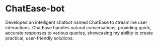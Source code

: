 # ChatEase-bot
Developed an intelligent chatbot named ChatEase to streamline user interactions. ChatEase handles natural conversations, providing quick, accurate responses to various queries, showcasing my ability to create practical, user-friendly solutions.
